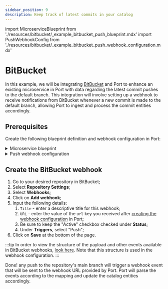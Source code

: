 ```yaml
---
sidebar_position: 9
description: Keep track of latest commits in your catalog
---
```


import MicroserviceBlueprint from './resources/bitbucket/\_example_bitbucket_push_blueprint.mdx'
import PushWebhookConfig from './resources/bitbucket/\_example_bitbucket_push_webhook_configuration.mdx'

# BitBucket

In this example, we will be integrating [BitBucket](https://bitbucket.org) and Port to enhance an existing microservice in Port with data regarding the latest commit pushes to the default branch. This integration will involve setting up a webhook to receive notifications from BitBucket whenever a new commit is made to the default branch, allowing Port to ingest and process the commit entities accordingly.

## Prerequisites

Create the following blueprint definition and webhook configuration in Port:

<details>
<summary>Microservice blueprint</summary>

<MicroserviceBlueprint/>

</details>

<details>
<summary>Push webhook configuration</summary>

<PushWebhookConfig/>

</details>

## Create the BitBucket webhook

1. Go to your desired repository in BitBucket;
2. Select **Repository Settings**;
3. Select **Webhooks**;
4. Click on **Add webhook**;
5. Input the following details:
   1. `Title` - enter a descriptive title for this webhook;
   2. `URL` - enter the value of the `url` key you received after [creating the webhook configuration](../webhook.md#configuring-webhook-endpoints) in Port;
   3. Be sure to keep the "Active" checkbox checked under **Status**;
   4. Under **Triggers**, select "Push";
6. Click on **Save** at the bottom of the page.

:::tip
In order to view the structure of the payload and other events available in BitBucket webhooks, [look here](https://support.atlassian.com/bitbucket-cloud/docs/event-payloads/#Push). Note that this structure is used in the webhook configuration.
:::

Done! any push to the repository's main branch will trigger a webhook event that will be sent to the webhook URL provided by Port. Port will parse the events according to the mapping and update the catalog entities accordingly.
